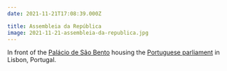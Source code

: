 ```yaml
---
date: 2021-11-21T17:08:39.000Z

title: Assembleia da República
image: 2021-11-21-assembleia-da-republica.jpg
---
```


In front of the [Palácio de São Bento](https://en.wikipedia.org/wiki/São_Bento_Palace) housing the [Portuguese parliament](<https://en.wikipedia.org/wiki/Assembly_of_the_Republic_(Portugal)>) in Lisbon, Portugal.
